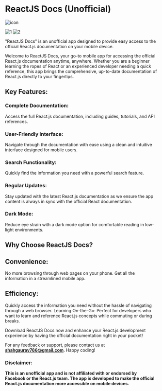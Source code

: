# ReactJS Docs (Unofficial)
![icon](https://github.com/gru786/react-docs/assets/54247014/666ca43f-a816-48d7-a07e-28c57b6bf08c)


![1](https://github.com/gru786/react-docs/assets/54247014/1a74f430-e119-4dbf-adb0-8fa9efe27dc6)
![2](https://github.com/gru786/react-docs/assets/54247014/15c7551a-048d-4ff7-bc7d-a215138a9e83)






"ReactJS Docs" is an unofficial app designed to provide easy access to the official React.js documentation on your mobile device.

Welcome to ReactJS Docs, your go-to mobile app for accessing the official React.js documentation anytime, anywhere. Whether you are a beginner learning the ropes of React or an experienced developer needing a quick reference, this app brings the comprehensive, up-to-date documentation of React.js directly to your fingertips.

## Key Features:

### Complete Documentation: 
Access the full React.js documentation, including guides, tutorials, and API references.
### User-Friendly Interface: 
Navigate through the documentation with ease using a clean and intuitive interface designed for mobile users.
### Search Functionality: 
Quickly find the information you need with a powerful search feature.
### Regular Updates: 
Stay updated with the latest React.js documentation as we ensure the app content is always in sync with the official React documentation.
### Dark Mode: 
Reduce eye strain with a dark mode option for comfortable reading in low-light environments.


## Why Choose ReactJS Docs?

## Convenience: 
No more browsing through web pages on your phone. Get all the information in a streamlined mobile app.
## Efficiency: 
Quickly access the information you need without the hassle of navigating through a web browser.
Learning On-the-Go: Perfect for developers who want to learn and reference React.js concepts while commuting or during breaks.

Download ReactJS Docs now and enhance your React.js development experience by having the official documentation right in your pocket!

For any feedback or support, please contact us at **shahgaurav786@gmail.com**. Happy coding!


### Disclaimer: 
**This is an unofficial app and is not affiliated with or endorsed by Facebook or the React.js team. The app is developed to make the official React.js documentation more accessible on mobile devices.**
